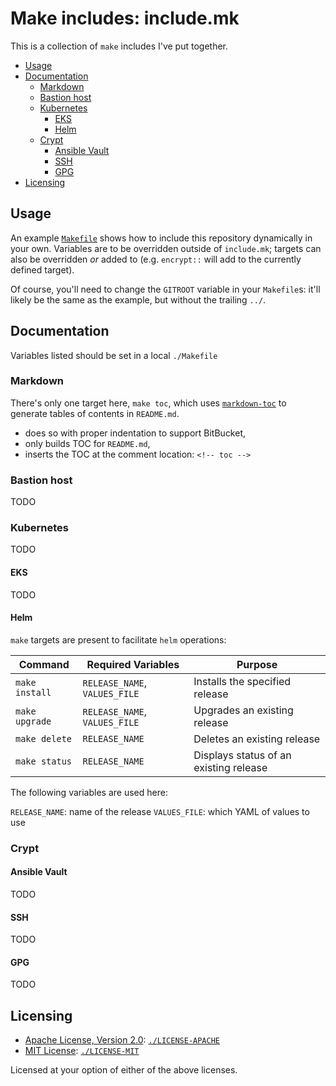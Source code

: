 # Make includes: include.mk

This is a collection of `make` includes I've put together.

<!-- toc -->

- [Usage](#usage)
- [Documentation](#documentation)
    * [Markdown](#markdown)
    * [Bastion host](#bastion-host)
    * [Kubernetes](#kubernetes)
        + [EKS](#eks)
        + [Helm](#helm)
    * [Crypt](#crypt)
        + [Ansible Vault](#ansible-vault)
        + [SSH](#ssh)
        + [GPG](#gpg)
- [Licensing](#licensing)

<!-- tocstop -->

## Usage

An example [`Makefile`](Makefile) shows how to include this repository dynamically in your own. Variables are to be overridden outside of `include.mk`; targets can also be overridden _or_ added to (e.g. `encrypt::` will add to the currently defined target).

Of course, you'll need to change the `GITROOT` variable in your `Makefile`s: it'll likely be the same as the example, but without the trailing `../`.

## Documentation

Variables listed should be set in a local `./Makefile`

### Markdown

There's only one target here, `make toc`, which uses [`markdown-toc`](https://github.com/smaslennikov/markdown-toc) to generate tables of contents in `README.md`.

- does so with proper indentation to support BitBucket,
- only builds TOC for `README.md`,
- inserts the TOC at the comment location: `<!-- toc -->`

### Bastion host

TODO

### Kubernetes

TODO

#### EKS

TODO

#### Helm

`make` targets are present to facilitate `helm` operations:

|Command|Required Variables|Purpose|
|-|-|-|
|`make install`|`RELEASE_NAME`, `VALUES_FILE`|Installs the specified release|
|`make upgrade`|`RELEASE_NAME`, `VALUES_FILE`|Upgrades an existing release|
|`make delete`|`RELEASE_NAME`|Deletes an existing release|
|`make status`|`RELEASE_NAME`|Displays status of an existing release|

The following variables are used here:

`RELEASE_NAME`: name of the release
`VALUES_FILE`: which YAML of values to use

### Crypt

#### Ansible Vault

TODO

#### SSH

TODO

#### GPG

TODO

## Licensing

 * [Apache License, Version 2.0](https://www.apache.org/licenses/LICENSE-2.0): [`./LICENSE-APACHE`](LICENSE-APACHE)
 * [MIT License](https://opensource.org/licenses/MIT): [`./LICENSE-MIT`](LICENSE-MIT)

Licensed at your option of either of the above licenses.
